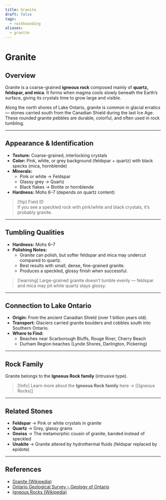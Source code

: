 ```yaml
---
title: Granite
draft: false
tags:
  - rockhounding
aliases:
  - granite
---
```

# Granite

## Overview
Granite is a coarse-grained **igneous rock** composed mainly of **quartz, feldspar, and mica**. It forms when magma cools slowly beneath the Earth’s surface, giving its crystals time to grow large and visible.  

Along the north shores of Lake Ontario, granite is common in glacial erratics — stones carried south from the Canadian Shield during the last Ice Age. These rounded granite pebbles are durable, colorful, and often used in rock tumbling.

---

## Appearance & Identification
- **Texture:** Coarse-grained, interlocking crystals  
- **Color:** Pink, white, or grey background (feldspar + quartz) with black specks (mica, hornblende)  
- **Minerals:**  
  - Pink or white → Feldspar  
  - Glassy grey → Quartz  
  - Black flakes → Biotite or hornblende  
- **Hardness:** Mohs 6–7 (depends on quartz content)  

> [!tip] Field ID  
> If you see a speckled rock with pink/white and black crystals, it’s probably granite.  

---

## Tumbling Qualities
- **Hardness:** Mohs 6–7  
- **Polishing Notes:**  
  - Granite can polish, but softer feldspar and mica may undercut compared to quartz.  
  - Best results with small, dense, fine-grained granite.  
  - Produces a speckled, glossy finish when successful.  

> [!warning] Large-grained granite doesn’t tumble evenly — feldspar and mica may pit while quartz stays glossy.  

---

## Connection to Lake Ontario
- **Origin:** From the ancient Canadian Shield (over 1 billion years old).  
- **Transport:** Glaciers carried granite boulders and cobbles south into Southern Ontario.  
- **Where to Find:**  
  - Beaches near Scarborough Bluffs, Rouge River, Cherry Beach  
  - Durham Region beaches (Lynde Shores, Darlington, Pickering)  

---

## Rock Family
Granite belongs to the **Igneous Rock family** (intrusive type).  

> [!info] Learn more about the **Igneous Rock family** here → [[Igneous Rocks]]  

---

## Related Stones
- **Feldspar** → Pink or white crystals in granite  
- **Quartz** → Grey, glassy grains  
- **Gneiss** → The metamorphic cousin of granite, banded instead of speckled  
- **Unakite** → Granite altered by hydrothermal fluids (feldspar replaced by epidote)  

---

## References
- [Granite (Wikipedia)](https://en.wikipedia.org/wiki/Granite)  
- [Ontario Geological Survey – Geology of Ontario](https://www.ontario.ca/page/geology-ontario)  
- [Igneous Rocks (Wikipedia)](https://en.wikipedia.org/wiki/Igneous_rock)  
